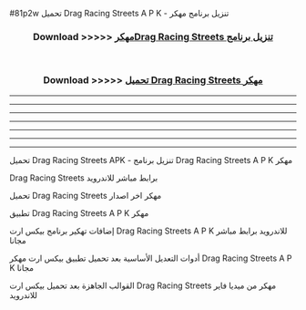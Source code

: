 #81p2w تحميل Drag Racing Streets  A P K - تنزيل برنامج مهكر



<div align="center">
<h3>Download >>>>> <a href="https://runaway1.web.app/?sq=Drag Racing Streets ">مهكرDrag Racing Streets  تنزيل برنامج</a></h3><br>

<h3>Download >>>>> <a href="https://runaway1.web.app/?sq=Drag Racing Streets ">تحميل Drag Racing Streets  مهكر</a></h3>
</div>


----------------------------------------------------------

----------------------------------------------------------

----------------------------------------------------------

----------------------------------------------------------

----------------------------------------------------------

----------------------------------------------------------

----------------------------------------------------------

تحميل Drag Racing Streets  APK - تنزيل برنامج Drag Racing Streets  A P K مهكر

Drag Racing Streets  برابط مباشر للاندرويد

تحميل Drag Racing Streets  مهكر اخر اصدار

تطبيق Drag Racing Streets  A P K مهكر

إضافات تهكير برنامج بيكس ارت Drag Racing Streets  A P K للاندرويد برابط مباشر مجانا

أدوات التعديل الأساسية بعد تحميل تطبيق بيكس ارت مهكر Drag Racing Streets  A P K مجانا

القوالب الجاهزة بعد تحميل بيكس ارت Drag Racing Streets  مهكر من ميديا فاير للاندرويد


